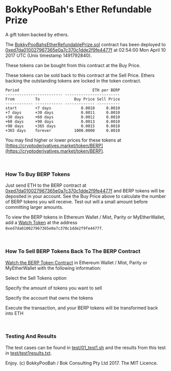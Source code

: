 # BokkyPooBah's Ether Refundable Prize

A gift token backed by ethers. 

The [BokkyPooBahsEtherRefundablePrize.sol](https://github.com/bokkypoobah/BokkyPooBahsEtherRefundablePrize/blob/d54b38150ca8c5623bc9786f298421552cf2b861/contract/BokkyPooBahsEtherRefundablePrize.sol) contract has been deployed to [0xed7da010027967365e0a7c370c1dde2f9fe4477f](https://etherscan.io/address/0xed7da010027967365e0a7c370c1dde2f9fe4477f) at 02:54:00 Mon April 10 2017  UTC (Unix timestamp 1491792840).

These tokens can be bought from this contract at the Buy Price.

These tokens can be sold back to this contract at the Sell Price. Ethers backing the outstanding tokens are locked in the token contract.

    Period                                ETH per BERP
    ------------------------- ------------------------
    From         To               Buy Price Sell Price
    ------------ ------------ ------------- ----------
    start        +7 days             0.0010     0.0010
    +7 days      +30 days            0.0011     0.0010
    +30 days     +60 days            0.0012     0.0010
    +60 days     +90 days            0.0013     0.0010
    +90 days     +365 days           0.0015     0.0010
    +365 days    forever          1000.0000     0.0010

You may find higher or lower prices for these tokens at [https://cryptoderivatives.market/token/BERP](https://cryptoderivatives.market/token/BERP).

<br />

### How To Buy BERP Tokens

Just send ETH to the BERP contract at [0xed7da010027967365e0a7c370c1dde2f9fe4477f](https://etherscan.io/address/0xed7da010027967365e0a7c370c1dde2f9fe4477f) and BERP tokens will be deposited in your account. See the Buy Price above to calculate the number of BERP tokens you will receive. Test out will a small amount before committing larger amounts.

To view the BERP tokens in Ethereum Wallet / Mist, Parity or MyEtherWallet, add a [Watch Token](https://github.com/bokkypoobah/TokenTrader/wiki/BERP-%E2%80%90-BokkyPooBah%C2%B4s-Ether-Refundable-Prize#how-to-watch-the-token-in-ethereum-wallet--mist) at the address `0xed7da010027967365e0a7c370c1dde2f9fe4477f`.

<br />

### How To Sell BERP Tokens Back To The BERP Contract

[Watch the BERP Token Contract](https://github.com/bokkypoobah/TokenTrader/wiki/BERP-%E2%80%90-BokkyPooBah%C2%B4s-Ether-Refundable-Prize#how-to-watch-the-token-contract-in-ethereum-wallet--mist) in Ethereum Wallet / Mist, Parity or MyEtherWallet with the following information:

Select the Sell Tokens option

Specify the amount of tokens you want to sell

Specify the account that owns the tokens

Execute the transaction, and your BERP tokens will be transformed back into ETH

<br />

### Testing And Results

The test cases can be found in [test/01_test1.sh](https://github.com/bokkypoobah/BokkyPooBahsEtherRefundablePrize/blob/d54b38150ca8c5623bc9786f298421552cf2b861/test/01_test1.sh) and the results from this test in [test/test1results.txt](https://github.com/bokkypoobah/BokkyPooBahsEtherRefundablePrize/blob/d54b38150ca8c5623bc9786f298421552cf2b861/test/test1results.txt).

Enjoy. (c) BokkyPooBah / Bok Consulting Pty Ltd 2017. The MIT Licence.